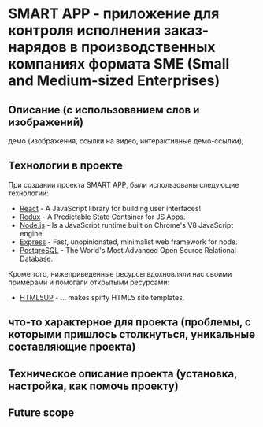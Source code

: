 # SMART APP - приложение для контроля исполнения заказ-нарядов в производственных компаниях формата SME (Small and Medium-sized Enterprises)

## Описание (с использованием слов и изображений)
демо (изображения, ссылки на видео, интерактивные демо-ссылки);

## Технологии в проекте

При создании проекта SMART APP, были использованы следующие технологии:
- [React] - A JavaScript library for building user interfaces!
- [Redux] - A Predictable State Container for JS Apps.
- [Node.js] - Is a JavaScript runtime built on Chrome's V8 JavaScript engine.
- [Express] - Fast, unopinionated, minimalist web framework for node.
- [PostgreSQL] - The World's Most Advanced Open Source Relational Database.

Кроме того, нижеприведенные ресурсы вдохновляли нас своими примерами и помогали открытыми ресурсами: 
- [HTML5UP] - ... makes spiffy HTML5 site templates.

## что-то характерное для проекта (проблемы, с которыми пришлось столкнуться, уникальные составляющие проекта)

## Техническое описание проекта (установка, настройка, как помочь проекту)

## Future scope

[//]: # (Links used in README.md)

   [React]: <https://reactjs.org/>
   [Redux]: <https://redux.js.org/>
   [Node.js]: <https://nodejs.org/>
   [Express]: <https://www.npmjs.com/package/express>
   [PostgreSQL]: <https://www.postgresql.org/>
   [HTML5UP]: <https://html5up.net/>